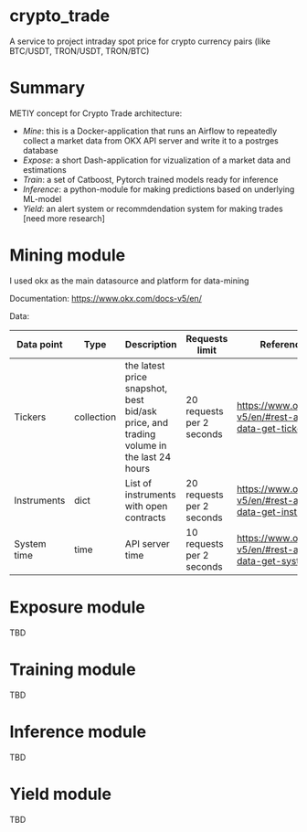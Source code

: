 # crypto_trade
A service to project intraday spot price for crypto currency pairs (like BTC/USDT, TRON/USDT, TRON/BTC)


# Summary

METIY concept for Crypto Trade architecture:

- *Mine*: this is a Docker-application that runs an Airflow to repeatedly collect a market data from OKX API server and write it to a postrges database
- *Expose*: a short Dash-application for vizualization of a market data and estimations
- *Train*: a set of Catboost, Pytorch trained models ready for inference
- *Inference*: a python-module for making predictions based on underlying ML-model
- *Yield*: an alert system or recommdendation system for making trades [need more research]


# Mining module

I used okx as the main datasource and platform for data-mining

Documentation: https://www.okx.com/docs-v5/en/

Data:

Data point | Type | Description | Requests limit | Reference to doc
--- | --- | --- | --- | ---
Tickers | collection | the latest price snapshot, best bid/ask price, and trading volume in the last 24 hours | 20 requests per 2 seconds | https://www.okx.com/docs-v5/en/#rest-api-market-data-get-tickers
Instruments | dict | List of instruments with open contracts | 20 requests per 2 seconds | https://www.okx.com/docs-v5/en/#rest-api-public-data-get-instruments
System time | time | API server time | 10 requests per 2 seconds | https://www.okx.com/docs-v5/en/#rest-api-public-data-get-system-time


# Exposure module

TBD

# Training module

TBD

# Inference module

TBD

# Yield module

TBD
